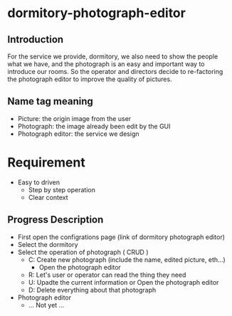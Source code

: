 # dormitory-photograph-editor
## Introduction
For the service we provide, dormitory, we also need to show the people what we have, and the photograph is an easy and important way to introduce our rooms. So the operator and directors decide to re-factoring the photograph editor to improve the quality of pictures.

## Name tag meaning
 - Picture: the origin image from the user
 - Photograph: the image already been edit by the GUI
 - Photograph editor: the service we design

# Requirement
 - Easy to driven
   - Step by step operation
   - Clear context

## Progress Description
 - First open the configrations page (link of dormitory photograph editor)
 - Select the dormitory
 - Select the operation of photograph ( CRUD )
    - C: Create new photograph (include the name, edited picture, eth...)
        - Open the photograph editor
    - R: Let's user or operator can read the thing they need
    - U: Upadte the current information or Open the photograph editor
    - D: Delete everything about that photograph
 - Photograph editor
    - ... Not yet ...